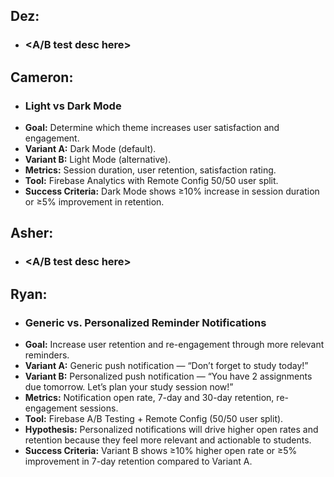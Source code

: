 ## Dez:
  - ### <A/B test desc here>

## Cameron:
  - ### Light vs Dark Mode
  - **Goal:** Determine which theme increases user satisfaction and engagement.  
  - **Variant A:** Dark Mode (default). 
  - **Variant B:** Light Mode (alternative). 
  - **Metrics:** Session duration, user retention, satisfaction rating.  
  - **Tool:** Firebase Analytics with Remote Config 50/50 user split.  
  - **Success Criteria:** Dark Mode shows ≥10% increase in session duration or ≥5% improvement in retention.

## Asher:
  - ### <A/B test desc here>

## Ryan:
- ### Generic vs. Personalized Reminder Notifications
- **Goal:** Increase user retention and re-engagement through more relevant reminders.
- **Variant A:** Generic push notification — “Don’t forget to study today!”
- **Variant B:** Personalized push notification — “You have 2 assignments due tomorrow. Let’s plan your study session now!”
- **Metrics:** Notification open rate, 7-day and 30-day retention, re-engagement sessions.
- **Tool:** Firebase A/B Testing + Remote Config (50/50 user split).
- **Hypothesis:** Personalized notifications will drive higher open rates and retention because they feel more relevant and actionable to students.
- **Success Criteria:** Variant B shows ≥10% higher open rate or ≥5% improvement in 7-day retention compared to Variant A.
